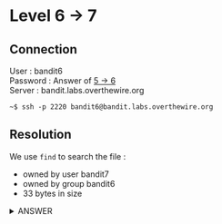 # Level 6 → 7

## Connection

User : bandit6 <br />
Password : Answer of [5 → 6](5-6.md) <br />
Server : bandit.labs.overthewire.org

```console
~$ ssh -p 2220 bandit6@bandit.labs.overthewire.org
```

## Resolution

We use `find` to search the file :

* owned by user bandit7
* owned by group bandit6
* 33 bytes in size

<details><summary>ANSWER</summary>
<p>

The `find` command is :

```console
bandit6@bandit:/$ find -size 33c -group bandit6 -user bandit7
...
find: ‘./var/cache/apt/archives/partial’: Permission denied
./var/lib/dpkg/info/bandit7.password
find: ‘./var/lib/apt/lists/partial’: Permission denied
find: ‘./var/lib/polkit-1’: Permission denied
...
```

We find a password file.

Password for next level :

```console
bandit6@bandit:/$ cat /var/lib/dpkg/info/bandit7.password
HKBPTKQnIay4Fw76bEy8PVxKEDQRKTzs
```

</p>
</details>